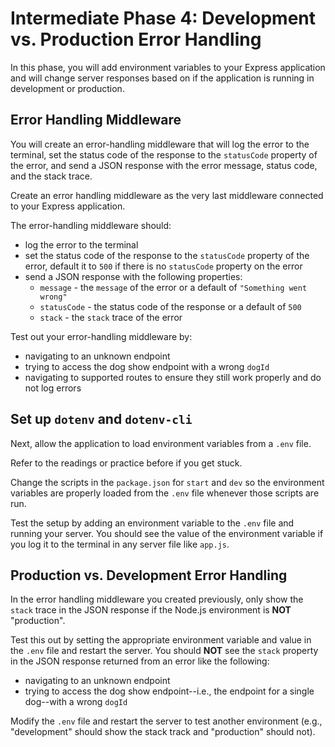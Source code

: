 # Intermediate Phase 4: Development vs. Production Error Handling

In this phase, you will add environment variables to your Express application
and will change server responses based on if the application is running in
development or production.

## Error Handling Middleware

You will create an error-handling middleware that will log the error to the
terminal, set the status code of the response to the `statusCode` property of
the error, and send a JSON response with the error message, status code, and the
stack trace.

Create an error handling middleware as the very last middleware connected to
your Express application.

The error-handling middleware should:

- log the error to the terminal
- set the status code of the response to the `statusCode` property of the error,
  default it to `500` if there is no `statusCode` property on the error
- send a JSON response with the following properties:
  - `message` - the `message` of the error or a default of
    `"Something went wrong"`
  - `statusCode` - the status code of the response or a default of `500`
  - `stack` - the `stack` trace of the error

Test out your error-handling middleware by:

- navigating to an unknown endpoint
- trying to access the dog show endpoint with a wrong `dogId`
- navigating to supported routes to ensure they still work properly and do not
  log errors

## Set up `dotenv` and `dotenv-cli`

Next, allow the application to load environment variables from a `.env` file.

Refer to the readings or practice before if you get stuck.

Change the scripts in the `package.json` for `start` and `dev` so the
environment variables are properly loaded from the `.env` file whenever those
scripts are run.

Test the setup by adding an environment variable to the `.env` file and running
your server. You should see the value of the environment variable if you log it
to the terminal in any server file like `app.js`.

## Production vs. Development Error Handling

In the error handling middleware you created previously, only show the `stack`
trace in the JSON response if the Node.js environment is **NOT** "production".

Test this out by setting the appropriate environment variable and value in the
`.env` file and restart the server. You should **NOT** see the `stack` property
in the JSON response returned from an error like the following:

- navigating to an unknown endpoint
- trying to access the dog show endpoint--i.e., the endpoint for a single
  dog--with a wrong `dogId`

Modify the `.env` file and restart the server to test another environment (e.g.,
"development" should show the stack track and "production" should not).
